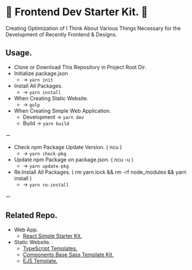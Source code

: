 # 🎺 Frontend Dev Starter Kit. 🎺

Creating Optimization of I Think About Various Things Necessary for the Development of Recently Frontend & Designs.

## Usage.
- Clone or Download This Repository in Project Root Dir.
- Initialize package.json
  - -> `yarn init`
- Install All Packages.
  - -> `yarn install`
- When Creating Static Website.
  - -> `gulp`
- When Creating Simple Web Application.
  - Development -> `yarn dev`
  - Build -> `yarn build`

ー

- Check npm Package Update Version. ( ncu )
  - -> `yarn check-pkg`
- Update npm Package on package.json. ( ncu -u )
  - -> `yarn update-pkg`
- Re:Install All Packages. ( rm yarn.lock && rm -rf node_modules && yarn install )
  - -> `yarn re-install`

ー

## Related Repo.  
- Web App.  
  - [React Simple Starter Kit.](https://github.com/kojiyamauchi/react-simple-starter-kit)  
- Static Website.  
  - [TypeScript Templates.](https://github.com/kojiyamauchi/typescript-templates)
  - [Components Base Sass Template Kit.](https://github.com/kojiyamauchi/component-base-sass-template-kit)
  - [EJS Template.](https://github.com/kojiyamauchi/ejs-template-kit)

